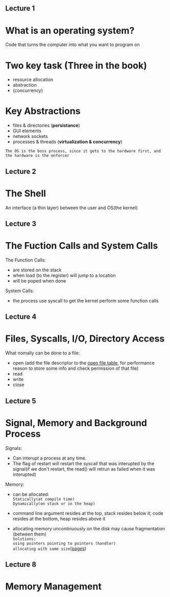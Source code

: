 Lecture 1  
---
# What is an operating system?
  Code that turns the computer into what you want to program on
 # Two key task (Three in the book)
  * resource allocation
  * abstraction
  * (concurrency)
  # Key Abstractions
  * files & directories (__persistance__)
  * GUI elements
  * network sockets
  * processes & threads (__virtualization & concurrency__)
  
  `The OS is the boss process, since it gets to the hardware first, and the hardware is the enforcer` 

Lecture 2
---
# The Shell
  An interface (a thin layer) between the user and OS(the kernel)

Lecture 3
---
# The Fuction Calls and System Calls
The Function Calls:
*  are stored on the stack 
* when load (to the register) will jump to a location 
* will be poped when done 

System Calls:
* the process use syscall to get the kernel perform some function calls

Lecture 4
---
# Files, Syscalls, I/O, Directory Access
What nomally can be done to a file:
* open (add the file descriptor to the [open file table](/OS(from:%20Operation%20Systems:%20Three%20Easy%20Pices).md#open-file-table), for performance reason to store some info and check permission of that file)
* read 
* write
* close 

Lecture 5
---
# Signal, Memory and Background Process
Signals:
* Can interupt a process at any time.
* The flag of restart will restart the syscall that was interupted by the signal(if we don't restart, the read() will retrun as failed when it was interupted)


Memory:
* can be allocated:
<br>`Statically(at compile time)` 
<br>`Dynamically(on stack or in the heap)`

* command line argument resides at the top, stack resides below it; code resides at the bottom, heap resides above it

* allocating memory uncontinuously on the disk may cause fragmentation (between them)
<br>`Solutions:`<br> `using pointers pointing to pointers (handler)`<br>`allocating with same size`([pages](/OS(from:%20Operation%20Systems:%20Three%20Easy%20Pices).md#paging-introduction))

Lecture 8
---
# Memory Management


